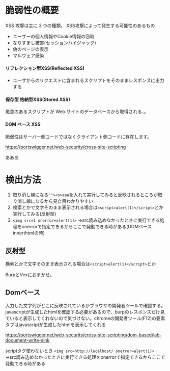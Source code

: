 # 脆弱性の概要

XSS 攻撃は主に 3 つの種類。
XSS攻撃によって発生する可能性のあるもの
  - ユーザーの個人情報やCookie情報の窃取
  -  なりすまし被害(セッションハイジャック)    
  -  偽のページの表示
  - マルウェア感染


  #### リフレクション型XSS(Reflected XSS)

  - ユーザからのリクエストに含まれるスクリプトをそのままレスポンスに出力する

  #### 保存型 格納型XSS(Stored XSS)
  
  悪意のあるスクリプトが Web サイトのデータベースから取得される、。

  #### DOM ベース XSS

  脆弱性はサーバー側コードではなくクライアント側コードに存在します。

https://portswigger.net/web-security/cross-site-scripting

あああ

# 検出方法

1. 取り消し線になる`'"><s>aaa`を入れて実行してみると反映されるところが取り消し線になるから見た目わかりやすい
2. 検索とかで文字そのまま表示される場合は`<script>alert(1)</script>`とか実行してみる(反射型)
3. `<img src=1 onerror=alert(1)>` →src読み込めなかったときに実行できる処理をonerrorで指定できるからここで発動できる時がある(DOMベース innerthtmlの時)

## 反射型
検索とかで文字そのまま表示される場合は`<script>alert(1)</script>`とか

BurpとVexにおまかせ。

## Domベース
入力した文字列がどこに反映されているかブラウザの開発者ツールで確認する。javascriptが生成したhtmlを確認する必要があるので、burpのレスポンスだけ見ていると表示してくれないので気づけない。chromeの開発者ツール(F12)の要素タブはjavascriptが生成したhtmlを表示してくれる

https://portswigger.net/web-security/cross-site-scripting/dom-based/lab-document-write-sink

scriptタグ使わないとき
`<img src=http://localhost/ onerror=alert(1)>`
→src読み込めなかったときに実行できる処理をonerrorで指定できるからここで発動できる時がある

